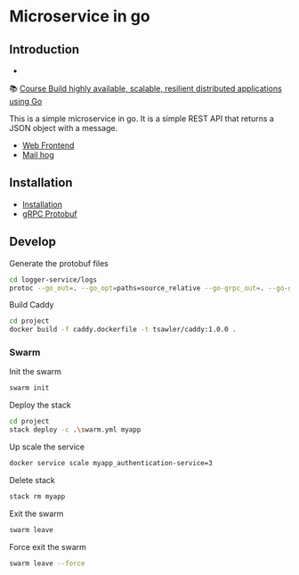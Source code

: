 # Microservice in go

## Introduction

-
📚 [Course Build highly available, scalable, resilient distributed applications using Go](https://novopayment.udemy.com/course/working-with-microservices-in-go)

This is a simple microservice in go. It is a simple REST API that returns a JSON object with a message.

- [Web Frontend](http://localhost/)
- [Mail hog](http://localhost:8025/)

## Installation

- [Installation](https://grpc.io/docs/protoc-installation/)
- [gRPC Protobuf](https://github.com/protocolbuffers/protobuf/releases)

## Develop

Generate the protobuf files

```bash
cd logger-service/logs
protoc --go_out=. --go_opt=paths=source_relative --go-grpc_out=. --go-grpc_opt=paths=source_relative logs.proto
```

Build Caddy

```bash
cd project
docker build -f caddy.dockerfile -t tsawler/caddy:1.0.0 .
```

### Swarm

Init the swarm

```bash
swarm init
```

Deploy the stack

```bash
cd project
stack deploy -c .\swarm.yml myapp
```

Up scale the service

```bash
docker service scale myapp_authentication-service=3
```

Delete stack

```bash
stack rm myapp
```

Exit the swarm

```bash
swarm leave
```

Force exit the swarm

```bash
swarm leave --force
```

